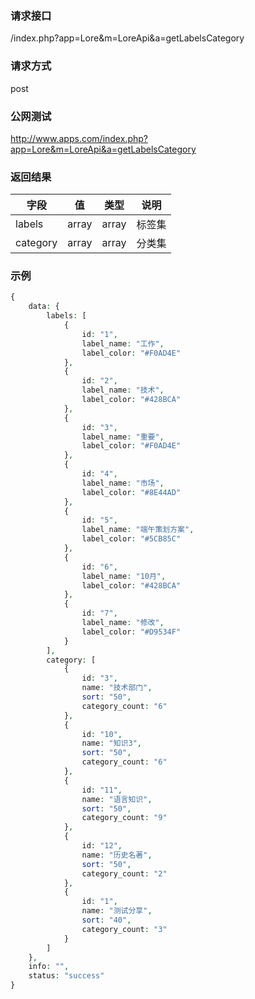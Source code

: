 ### **请求接口**
/index.php?app=Lore&m=LoreApi&a=getLabelsCategory

### **请求方式**
post

### **公网测试**
http://www.apps.com/index.php?app=Lore&m=LoreApi&a=getLabelsCategory


### **返回结果**
|字段       |值             |类型    |说明           |
| --------- |--------      |--------|--------       |
|labels     |array |array |标签集         |
|category      |array         |array  |分类集    |


### **示例**
````php
{
    data: {
        labels: [
            {
                id: "1",
                label_name: "工作",
                label_color: "#F0AD4E"
            },
            {
                id: "2",
                label_name: "技术",
                label_color: "#428BCA"
            },
            {
                id: "3",
                label_name: "重要",
                label_color: "#F0AD4E"
            },
            {
                id: "4",
                label_name: "市场",
                label_color: "#8E44AD"
            },
            {
                id: "5",
                label_name: "端午策划方案",
                label_color: "#5CB85C"
            },
            {
                id: "6",
                label_name: "10月",
                label_color: "#428BCA"
            },
            {
                id: "7",
                label_name: "修改",
                label_color: "#D9534F"
            }
        ],
        category: [
            {
                id: "3",
                name: "技术部门",
                sort: "50",
                category_count: "6"
            },
            {
                id: "10",
                name: "知识3",
                sort: "50",
                category_count: "6"
            },
            {
                id: "11",
                name: "语言知识",
                sort: "50",
                category_count: "9"
            },
            {
                id: "12",
                name: "历史名著",
                sort: "50",
                category_count: "2"
            },
            {
                id: "1",
                name: "测试分享",
                sort: "40",
                category_count: "3"
            }
        ]
    },
    info: "",
    status: "success"
}
